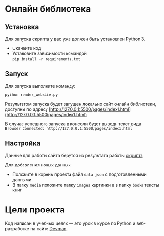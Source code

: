 # Онлайн библиотека

## Установка
Для запуска скрипта у вас уже должен быть установлен Python 3. 
* Скачайте код
* Установите зависимости командой   
```pip install -r requirements.txt```


## Запуск
Для запуска выполните команду:

```python render_website.py```

Результатом запуска будет запущен локально сайт онлайн библиотеки, доступны по адресу [http://127.0.0.1:5500/pages/index1.html](http://127.0.0.1:5500/pages/index1.html)

В случае успешного запуска в консоли будет выведн текст вида    
`Browser Connected: http://127.0.0.1:5500/pages/index1.html`



## Настройка
Данные для работы сайта берутся из результата работы [скрипта](https://github.com/sim0n89/onlineLibrary)

Для добавления новых данных: 
* Положите в корень проекта файл `data.json` с подготовленными данными.
* В папку `media` положите папку `images` картинки а в папку `books` тексты книг

# Цели проекта

Код написан в учебных целях — это урок в курсе по Python и веб-разработке на сайте [Devman](https://dvmn.org/).